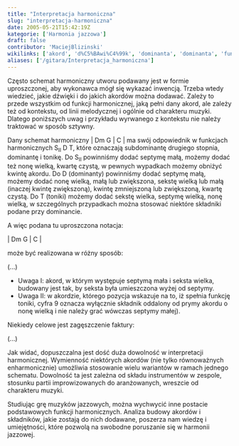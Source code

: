 ```yaml
---
title: "Interpretacja harmoniczna"
slug: "interpretacja-harmoniczna"
date: 2005-05-21T15:42:19Z
kategorie: ['Harmonia jazzowa']
draft: false
contributor: 'MaciejBlizinski'
wikilinks: ['akord', 'd%C5%BAwi%C4%99k', 'dominanta', 'dominanta', 'funkcja_harmoniczna', 'schemat_harmoniczny', 'septyma_akordu', 'tonika']
aliases: ['/gitara/Interpretacja_harmoniczna']
---
```

Często schemat harmoniczny<!-- link nie odnosił się do niczego: 'Interpretacja harmoniczna' ('content/parked/harmonia/Interpretacja_harmoniczna.md') links to 'schemat_harmoniczny' ('content/parked/harmonia/schemat_harmoniczny.md') and that does not exist --> utworu
podawany jest w formie uproszczonej, aby wykonawca mógł się wykazać
inwencją. Trzeba wtedy wiedzieć, jakie dźwięki<!-- link nie odnosił się do niczego: 'Interpretacja harmoniczna' ('content/parked/harmonia/Interpretacja_harmoniczna.md') links to 'dźwięk' ('content/parked/harmonia/dźwięk.md') and that does not exist --> i do
jakich akordów<!-- link nie odnosił się do niczego: 'Interpretacja harmoniczna' ('content/parked/harmonia/Interpretacja_harmoniczna.md') links to 'akord' ('content/parked/harmonia/akord.md') and that does not exist --> można dodawać. Zależy to przede
wszystkim od funkcji harmonicznej<!-- link nie odnosił się do niczego: 'Interpretacja harmoniczna' ('content/parked/harmonia/Interpretacja_harmoniczna.md') links to 'funkcja_harmoniczna' ('content/parked/harmonia/funkcja_harmoniczna.md') and that does not exist -->,
jaką pełni dany akord, ale zależy też od kontekstu, od linii
melodycznej i ogólnie od charakteru muzyki. Dlatego poniższych uwag i
przykładu wyrwanego z kontekstu nie należy traktować w sposób sztywny.

Dany schemat harmoniczny | Dm G | C | ma swój odpowiednik w funkcjach
harmonicznych S<sub>II</sub> D T, które oznaczają subdominantę drugiego
stopnia, dominantę i tonikę. Do S<sub>II</sub> powinniśmy dodać septymę
małą, możemy dodać też nonę wielką, kwartę czystą, w pewnych wypadkach
możemy obniżyć kwintę akordu. Do D (dominanty<!-- link nie odnosił się do niczego: 'Interpretacja harmoniczna' ('content/parked/harmonia/Interpretacja_harmoniczna.md') links to 'dominanta' ('content/parked/harmonia/dominanta.md') and that does not exist -->)
powinniśmy dodać septymę małą<!-- link nie odnosił się do niczego: 'Interpretacja harmoniczna' ('content/parked/harmonia/Interpretacja_harmoniczna.md') links to 'septyma_akordu' ('content/parked/harmonia/septyma_akordu.md') and that does not exist -->, możemy dodać
nonę wielką, małą lub zwiększona, sekstę wielką lub małą (inaczej kwintę
zwiększoną), kwintę zmniejszoną lub zwiększoną, kwartę czystą. Do T
(toniki<!-- link nie odnosił się do niczego: 'Interpretacja harmoniczna' ('content/parked/harmonia/Interpretacja_harmoniczna.md') links to 'tonika' ('content/parked/harmonia/tonika.md') and that does not exist -->) możemy dodać sekstę wielka, septymę
wielką, nonę wielką, w szczególnych przypadkach można stosować niektóre
składniki podane przy dominancie<!-- link nie odnosił się do niczego: 'Interpretacja harmoniczna' ('content/parked/harmonia/Interpretacja_harmoniczna.md') links to 'dominanta' ('content/parked/harmonia/dominanta.md') and that does not exist -->.

A więc podana tu uproszczona notacja:

| Dm G | C |

może być realizowana w różny sposób:

(...)

  - Uwaga I: akord, w którym występuje septymą mała i seksta wielka,
    budowany jest tak, by seksta była umieszczona wyżej od septymy.
  - Uwaga II: w akordzie, którego pozycja wskazuje na to, iż spełnia
    funkcję toniki, cyfra 9 oznacza wyłącznie składnik oddalony od prymy
    akordu o nonę wielką i nie należy grać wówczas septymy małej).

Niekiedy celowe jest zagęszczenie faktury:

(...)

Jak widać, dopuszczalna jest dość duża dowolność w interpretacji
harmonicznej. Wymienność niektórych akordów (nie tylko równoważnych
enharmonicznie) umożliwia stosowanie wielu wariantów w ramach jednego
schematu. Dowolność ta jest zależna od składu instrumentów w zespole,
stosunku partii improwizowanych do aranżowanych, wreszcie od charakteru
muzyki.

Studiując grę muzyków jazzowych, można wychwycić inne postacie
podstawowych funkcji harmonicznych. Analiza budowy akordów i składników,
jakie zostają do nich dodawane, poszerza nam wiedzę i umiejętności,
które pozwolą na swobodne poruszanie się w harmonii jazzowej.

